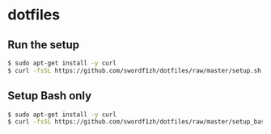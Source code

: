 # dotfiles

## Run the setup
```sh
$ sudo apt-get install -y curl
$ curl -fsSL https://github.com/swordf1zh/dotfiles/raw/master/setup.sh | sudo bash
```

## Setup Bash only
```sh
$ sudo apt-get install -y curl
$ curl -fsSL https://github.com/swordf1zh/dotfiles/raw/master/setup_bash_only.sh | bash
```
